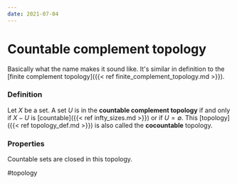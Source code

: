 ```yaml
---
date: 2021-07-04
---
```

# Countable complement topology
Basically what the name makes it sound like. It's similar in definition to the [finite complement topology]({{< ref finite_complement_topology.md >}}).

### Definition
Let $X$ be a set. A set $U$ is in the **countable complement topology** if and only if $X - U$ is [countable]({{< ref infty_sizes.md >}}) or if $U = \emptyset$. This [topology]({{< ref topology_def.md >}}) is also called the **cocountable** topology.

### Properties
Countable sets are closed in this topology.

#topology 